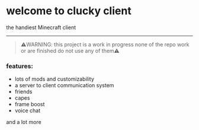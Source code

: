 # welcome to clucky client

the handiest Minecraft client

------------

> ⚠️WARNING: this project is a work in progress none of the repo work or are finished do not use any of them⚠️

### features:
- lots of mods and customizability
- a server to client communication system
- friends
- capes
- frame boost
- voice chat

and a lot more
